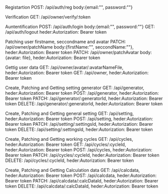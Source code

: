 Registartion
POST: /api/auth/reg body:{email:"", password:""}

Verification
GET: /api/owner/verify/:token

Auntentification
POST: /api/auth/login body:{email:"", password:""}
GET: /api/auth/logout heder:Autorization: Bearer token

Patching user firstname, seccondname and avatar
PATCH: /api/owner/patchName body:{firstName:"", seccondName:""}, heder:Autorization: Bearer token
PATCH: /api/owner/patchAvatar body:{avatar: file}, heder:Autorization: Bearer token

Gettig user data
GET: /api/owner/avatar/:avatarNameFile, heder:Autorization: Bearer token
GET: /api/owner, heder:Autorization: Bearer token

Create, Patching and Getting setting generator
GET: /api/generator, heder:Autorization: Bearer token
POST: /api/generator, heder:Autorization: Bearer token
PATCH: /api/generator/:generatorId, heder:Autorization: Bearer token
DELETE: /api/generator/:generatorId, heder:Autorization: Bearer token

Create, Patching and Getting general setting
GET: /api/setting, heder:Autorization: Bearer token
POST: /api/setting, heder:Autorization: Bearer token
PATCH: /api/setting/:settingsId, heder:Autorization: Bearer token
DELETE: /api/setting/:settingsId, heder:Autorization: Bearer token

Create, Patching and Getting working cycles
GET: /api/cycles, heder:Autorization: Bearer token
GET: /api/cycles/:cycleId, heder:Autorization: Bearer token
POST: /api/cycles, heder:Autorization: Bearer token
PATCH: /api/cycles/:cycleId, heder:Autorization: Bearer token
DELETE: /api/cycles/:cycleId, heder:Autorization: Bearer token

Create, Patching and Getting Calculation data
GET: /api/calcdata, heder:Autorization: Bearer token
POST: /api/calcdata, heder:Autorization: Bearer token
PATCH: /api/calcdata/:calcDataId, heder:Autorization: Bearer token
DELETE: /api/calcdata/:calcDataId, heder:Autorization: Bearer token
